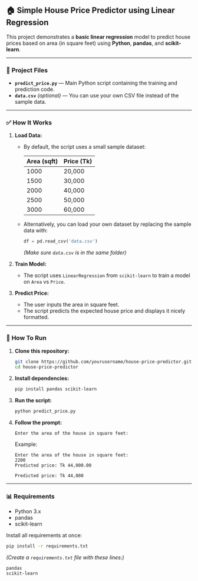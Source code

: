 
## 🏠 Simple House Price Predictor using Linear Regression

This project demonstrates a **basic linear regression** model to predict house prices based on area (in square feet) using **Python**, **pandas**, and **scikit-learn**.

---

### 📁 **Project Files**

* **`predict_price.py`** — Main Python script containing the training and prediction code.
* **`data.csv`** *(optional)* — You can use your own CSV file instead of the sample data.

---

### ✅ **How It Works**

1. **Load Data:**

   * By default, the script uses a small sample dataset:

     | Area (sqft) | Price (Tk) |
     | ----------- | ---------- |
     | 1000        | 20,000     |
     | 1500        | 30,000     |
     | 2000        | 40,000     |
     | 2500        | 50,000     |
     | 3000        | 60,000     |
   * Alternatively, you can load your own dataset by replacing the sample data with:

     ```python
     df = pd.read_csv('data.csv')
     ```

     *(Make sure `data.csv` is in the same folder)*

2. **Train Model:**

   * The script uses `LinearRegression` from `scikit-learn` to train a model on `Area` vs `Price`.

3. **Predict Price:**

   * The user inputs the area in square feet.
   * The script predicts the expected house price and displays it nicely formatted.

---

### 🚀 **How To Run**

1. **Clone this repository:**

   ```bash
   git clone https://github.com/yourusername/house-price-predictor.git
   cd house-price-predictor
   ```

2. **Install dependencies:**

   ```bash
   pip install pandas scikit-learn
   ```

3. **Run the script:**

   ```bash
   python predict_price.py
   ```

4. **Follow the prompt:**

   ```
   Enter the area of the house in square feet:
   ```

   Example:

   ```
   Enter the area of the house in square feet: 
   2200
   Predicted price: Tk 44,000.00

   Predicted price: Tk 44,000
   ```

---

### 📊 **Requirements**

* Python 3.x
* pandas
* scikit-learn

Install all requirements at once:

```bash
pip install -r requirements.txt
```

*(Create a `requirements.txt` file with these lines:)*

```
pandas
scikit-learn
```


